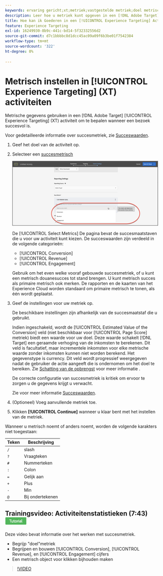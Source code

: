 ```yaml
---
keywords: ervaring gericht;xt;metriek;vastgestelde metriek;doel metrisch;activiteit montages;succes metrisch;omzetting;opbrengst;betrokkenheid
description: Leer hoe u metriek kunt opgeven in een [!DNL Adobe Target] [!UICONTROL Experience Targeting] activiteit om te bepalen wanneer een bezoek succesvol is, zoals [!UICONTROL Conversion], [!UICONTROL Revenue], of [!UICONTROL Engagement].
title: Hoe kan ik Goederen in een [!UICONTROL Experience Targeting] Activiteit?
feature: Experience Targeting
exl-id: 16249930-8b9c-441c-bd14-5f32332556d2
source-git-commit: d7c1bbbbc8d1dcc45ac09a09f6b3be01f7542384
workflow-type: tm+mt
source-wordcount: '322'
ht-degree: 0%

---
```


# Metrisch instellen in [!UICONTROL Experience Targeting] (XT) activiteiten

Metrische gegevens gebruiken in een [!DNL Adobe Target] [!UICONTROL Experience Targeting] (XT) activiteit om te bepalen wanneer een bezoek succesvol is.

Voor gedetailleerde informatie over succesmetriek, zie [Succeswaarden](/help/main/c-activities/r-success-metrics/success-metrics.md#reference_D011575C85DA48E989A244593D9B9924).

1. Geef het doel van de activiteit op.
1. Selecteer een [succesmetrisch](/help/main/c-activities/r-success-metrics/success-metrics.md#reference_D011575C85DA48E989A244593D9B9924)

   ![Metrisch met successie selecteren](/help/main/c-activities/t-experience-target/t-xt-create/assets/ab_metrics-new.png)

   De [!UICONTROL Select Metrics] De pagina bevat de succesmaatstaven die u voor uw activiteit kunt kiezen. De succeswaarden zijn verdeeld in de volgende categorieën:

   * [!UICONTROL Conversion]
   * [!UICONTROL Revenue]
   * [!UICONTROL Engagement]

   Gebruik om het even welke vooraf gebouwde succesmetriek, of u kunt een metrisch douanesucces tot stand brengen. U kunt metrisch succes als primaire metrisch ook merken. De rapporten en de kaarten van het Experience Cloud worden standaard om primaire metrisch te tonen, als één wordt geplaatst.
1. Geef de instellingen voor uw metriek op.

   De beschikbare instellingen zijn afhankelijk van de succesmaatstaf die u gebruikt.

   Indien ingeschakeld, wordt de [!UICONTROL Estimated Value of the Conversion] veld (niet beschikbaar voor [!UICONTROL Page Score] metriek) biedt een waarde voor uw doel. Deze waarde schakelt [!DNL Target] een geraamde verhoging van de inkomsten te berekenen. Dit veld is facultatief, maar incrementele inkomsten voor elke metrische waarde zonder inkomsten kunnen niet worden berekend. Het gegevenstype is currency. Dit veld wordt progressief weergegeven nadat de gebruiker de actie aangeeft die is ondernomen om het doel te bereiken. Zie [Schatting van de opbrengst](/help/main/administrating-target/r-target-account-preferences/estimating-lift-in-revenue.md) voor meer informatie .

   De correcte configuratie van succesmetriek is kritiek om ervoor te zorgen u de gegevens krijgt u verwacht.

   Zie voor meer informatie [Succeswaarden](/help/main/c-activities/r-success-metrics/success-metrics.md#reference_D011575C85DA48E989A244593D9B9924).

1. (Optioneel) Voeg aanvullende metriek toe.
1. Klikken **[!UICONTROL Continue]** wanneer u klaar bent met het instellen van de metriek.

Wanneer u metrisch noemt of anders noemt, worden de volgende karakters niet toegestaan:

| Teken | Beschrijving |
|--- |--- |
| `/` | slash |
| `?` | Vraagteken |
| `#` | Nummerteken |
| `:` | Colon |
| `=` | Gelijk aan |
| `+` | Plus |
| `-` | Min |
| `@` | Bij ondertekenen |

## Trainingsvideo: Activiteitenstatistieken (7:43) ![Zelfstudie-badge](/help/main/assets/tutorial.png)

Deze video bevat informatie over het werken met succesmetriek.

* Begrijp &quot;doel&quot;metriek
* Begrijpen en bouwen [!UICONTROL Conversion], [!UICONTROL Revenue], en [!UICONTROL Engagement] cijfers
* Een metrisch object voor klikken bijhouden maken

>[!VIDEO](https://video.tv.adobe.com/v/17380)
